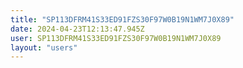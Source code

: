 ```yaml
---
title: "SP113DFRM41S33ED91FZS30F97W0B19N1WM7J0X89"
date: 2024-04-23T12:13:47.945Z
user: SP113DFRM41S33ED91FZS30F97W0B19N1WM7J0X89
layout: "users"
---
```

    